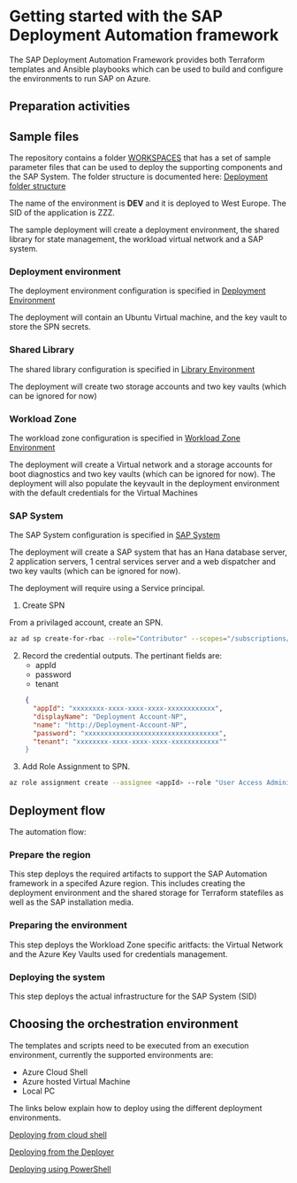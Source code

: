 ﻿# Getting started with the SAP Deployment Automation framework

The SAP Deployment Automation Framework provides both Terraform templates and Ansible playbooks which can be used to build and configure the environments to run SAP on Azure.

## Preparation activities

## Sample files

The repository contains a folder [WORKSPACES](WORKSPACES) that has a set of sample parameter files that can be used to deploy the supporting components and the SAP System. The folder structure is documented here: [Deployment folder structure](Deployment_folder_structure.md)

The name of the environment is **DEV** and it is deployed to West Europe. The SID of the application is ZZZ.

The sample deployment will create a deployment environment, the shared library for state management, the workload virtual network and a SAP system.

### **Deployment environment**

The deployment environment configuration is specified in [Deployment Environment](WORKSPACES/DEPLOYMENT-ORCHESTRATION/DEPLOYER/DEV-WEEU-DEP00-INFRASTRUCTURE/DEV-WEEU-DEP00-INFRASTRUCTURE.json)

The deployment will contain an Ubuntu Virtual machine, and the key vault to store the SPN secrets.

### **Shared Library**

The shared library configuration is specified in [Library Environment](WORKSPACES/DEPLOYMENT-ORCHESTRATION/LIBRARY/DEV-WEEU-SAP_LIBRARY/DEV-WEEU-SAP_LIBRARY.json)

The deployment will create two storage accounts and two key vaults (which can be ignored for now)

### **Workload Zone**

The workload zone configuration is specified in [Workload Zone Environment](WORKSPACES/DEPLOYMENT-ORCHESTRATION/LANDSCAPE/DEV-WEEU-SAP00-INFRASTRUCTURE/DEV-WEEU-SAP01-INFRASTRUCTURE.json)

The deployment will create a Virtual network and a storage accounts for boot diagnostics and two key vaults (which can be ignored for now). The deployment will also populate the keyvault in the deployment environment with the default credentials for the Virtual Machines

### **SAP System**

The SAP System configuration is specified in [SAP System](WORKSPACES/DEPLOYMENT-ORCHESTRATION/SYSTEM/DEV-WEEU-SAP00-ZZZ/DEV-WEEU-SAP01-ZZZ.json)

The deployment will create a SAP system that has an Hana database server, 2 application servers, 1 central services server and a web dispatcher and two key vaults (which can be ignored for now).

The deployment will require using a Service principal.

1. Create SPN

From a privilaged account, create an SPN.

```bash
az ad sp create-for-rbac --role="Contributor" --scopes="/subscriptions/xxxxxxxx-xxxx-xxxx-xxxx-xxxxxxxxxxxx" --name="Deployment Account-DEV"
```

2. Record the credential outputs.
   The pertinant fields are:
   - appId
   - password
   - tenant

```json
    {
      "appId": "xxxxxxxx-xxxx-xxxx-xxxx-xxxxxxxxxxxx",
      "displayName": "Deployment Account-NP",
      "name": "http://Deployment-Account-NP",
      "password": "xxxxxxxxxxxxxxxxxxxxxxxxxxxxxxxxxx",
      "tenant": "xxxxxxxx-xxxx-xxxx-xxxx-xxxxxxxxxxxx""
    }
 ```

3. Add Role Assignment to SPN.

```bash
az role assignment create --assignee <appId> --role "User Access Administrator"
```
## Deployment flow

The automation flow:

### Prepare the region

This step deploys the required artifacts to support the SAP Automation framework in a specifed Azure region.
This includes creating the deployment environment and the shared storage for Terraform statefiles as well as the SAP installation media.

### Preparing the environment

This step deploys the Workload Zone specific aritfacts: the Virtual Network and the Azure Key Vaults used for credentials management.

### Deploying the system

This step deploys the actual infrastructure for the SAP System (SID)

## Choosing the orchestration environment


The templates and scripts need to be executed from an execution environment, currently the supported environments are:

- Azure Cloud Shell
- Azure hosted Virtual Machine
- Local PC

The links below explain how to deploy using the different deployment environments.

[Deploying from cloud shell](./Getting_started_with_the_SAP_Deployment_Automation_cloudshell.md)

[Deploying from the Deployer](./Getting_started_with_the_SAP_Deployment_Automation_bash.md)

[Deploying using PowerShell](./Getting_started_with_the_SAP_Deployment_Automation_pwsh.md)
